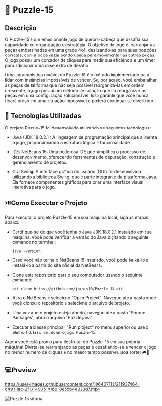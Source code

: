 # 🧩 Puzzle-15

## Descrição

O Puzzle-15 é um emocionante jogo de quebra-cabeça que desafia sua capacidade de organização e estratégia. O objetivo do jogo é rearranjar as peças embaralhadas em uma grade 4x4, deslizando-as para suas posições corretas, com a peça vazia sendo usada para movimentar as outras peças. O jogo possui um contador de cliques para medir sua eficiência e um timer para adicionar uma dose extra de desafio.

Uma característica notável do Puzzle-15 é o método implementado para lidar com instâncias impossíveis de vencer. Se, por acaso, você embaralhar as peças de tal forma que não seja possível reorganizá-las em ordem crescente, o jogo possui um método de solução que irá reorganizar as peças em uma configuração solucionável. Isso garante que você nunca ficará preso em uma situação impossível e poderá continuar se divertindo.

## 🚀 Tecnologias Utilizadas
O projeto Puzzle-15 foi desenvolvido utilizando as seguintes tecnologias:

- Java (JDK 18.0.2.1): A linguagem de programação principal que alimenta o jogo, proporcionando a estrutura lógica e funcionalidade.

- IDE: NetBeans 15: Uma poderosa IDE que simplifica o processo de desenvolvimento, oferecendo ferramentas de depuração, construção e gerenciamento de projetos.

- GUI Swing: A interface gráfica do usuário (GUI) foi desenvolvida utilizando a biblioteca Swing, que é parte integrante da plataforma Java. Ela fornece componentes gráficos para criar uma interface visual interativa para o jogo.

## :play_or_pause_button:Como Executar o Projeto
Para executar o projeto Puzzle-15 em sua máquina local, siga as etapas abaixo:

 - Certifique-se de que você tenha o Java JDK 18.0.2.1 instalado em sua máquina. Você pode verificar a versão do Java digitando o seguinte comando no terminal:

    `java -version`

- Caso você não tenha o NetBeans 15 instalado, você pode baixá-lo e instalá-lo a partir do site oficial da NetBeans.

- Clone este repositório para o seu computador usando o seguinte comando:

    `git clone https://github.com/jpgois10/Puzzle-15.git`
  

- Abra o NetBeans e selecione "Open Project". Navegue até a pasta onde você clonou o repositório e selecione o arquivo de projeto.

- Uma vez que o projeto esteja aberto, navegue até a pasta "Source Packages", abra o arquivo "Puzzle.java".

- Execute a classe principal: "Run project" no menu superior ou use o atalho F6. Isso irá iniciar o jogo Puzzle-15.

Agora você está pronto para desfrutar do Puzzle-15 em sua própria máquina! Divirta-se rearranjando as peças e desafiando-se a vencer o jogo no menor número de cliques e no menor tempo possível. Boa sorte! 🎮🧩

## :computer:Preview


https://user-images.githubusercontent.com/106407112/211937464-c49111ac-2f13-4905-9166-8e55644323d7.mp4

![Puzzle 15 vitoria](https://user-images.githubusercontent.com/106407112/211936362-9255aca3-4663-49f7-a542-4375c06f0390.png)

